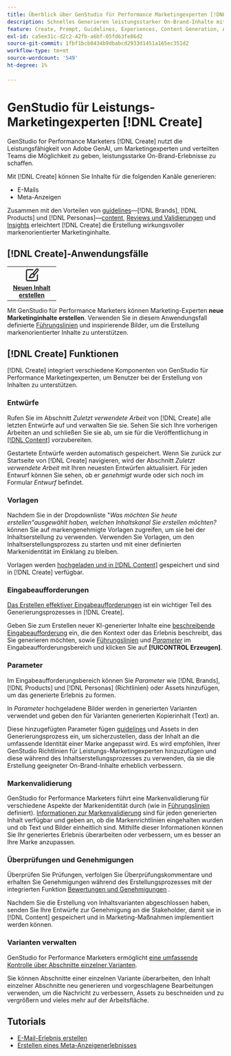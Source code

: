 ```yaml
---
title: Überblick über GenStudio für Performance Marketingexperten [!DNL Create]
description: Schnelles Generieren leistungsstarker On-Brand-Inhalte mit generativer KI im Adobe GenStudio für Performance-Marketingexperten [!DNL Create].
feature: Create, Prompt, Guidelines, Experiences, Content Generation, Approval
exl-id: ca5ee31c-d2c2-42fb-a6bf-05fd63fe86d2
source-git-commit: 1fbf1bcb0434b9dbabcd2933d1451a165ec351d2
workflow-type: tm+mt
source-wordcount: '549'
ht-degree: 1%

---
```


# GenStudio für Leistungs-Marketingexperten [!DNL Create]

GenStudio for Performance Marketers [!DNL Create] nutzt die Leistungsfähigkeit von Adobe GenAI, um Marketingexperten und verteilten Teams die Möglichkeit zu geben, leistungsstarke On-Brand-Erlebnisse zu schaffen.

Mit [!DNL Create] können Sie Inhalte für die folgenden Kanäle generieren:

* E-Mails
* Meta-Anzeigen
<!-- * Social media images and ads
* Display ads -->

Zusammen mit den Vorteilen von [guidelines](/help/user-guide/guidelines/overview.md)—[!DNL Brands], [!DNL Products] und [!DNL Personas]—[content](/help/user-guide/content/overview.md), [Reviews und Validierungen](/help/user-guide/approvals/overview.md) und [Insights](/help/user-guide/insights/overview.md) erleichtert [!DNL Create] die Erstellung wirkungsvoller markenorientierter Marketinginhalte.

## [!DNL Create]-Anwendungsfälle 

<table style="table-layout:fixed">
<tr style="border: 0;">
   <td align="center" valign="top" width="100">
      <a href="/help/tutorials/tutorials.md">
      <img alt="Erstellen neuer Inhalte" src="../../assets/icons/icon-create.svg" width="35">
      </a>
      <div>
         <a href="/help/tutorials/tutorials.md">
         <strong>Neuen Inhalt erstellen</strong>
         </a>
      </div>
   </td>
   <!-- <td align="center" valign="top" width="100">
      <a href="/help/user-guide/content/overview.md">
      <img alt="Re-use existing content" src="../../assets/icons/icon-addContent.svg" width="35">
      </a>
      <div>
         <a href="/help/user-guide/content/overview.md">
         <strong>Re-use existing content</strong>
         </a>
      </div>
   </td>
   <td align="center" valign="top" width="100">
      <a href="../create/generate-variants.md">
      <img alt="Generate variants of approved content" src="../../assets/icons/icon-template.svg" width="35">
      </a>
      <div>
         <a href="../create/generate-variants.md">
         <strong>Generate variants of approved content</strong>
         </a>
      </div>
   </td> -->
</tr>
</table>

Mit GenStudio für Performance Marketers können Marketing-Experten **neue Marketinginhalte erstellen**. Verwenden Sie in diesem Anwendungsfall definierte [Führungslinien](/help/user-guide/guidelines/overview.md) und inspirierende Bilder, um die Erstellung markenorientierter Inhalte zu unterstützen.
<!-- * **Re-use existing content** - In this use case, upload an existing email, ad, or image to GenStudio for Performance Marketers and use the power of Adobe generative AI technology to revise and improve existing content. 
* **Generate variants of approved content** - In this use case, [generate variations of content that is approved by stakeholders](generate-variants.md) and published to [!DNL Content]. -->

## [!DNL Create] Funktionen

[!DNL Create] integriert verschiedene Komponenten von GenStudio für Performance Marketingexperten, um Benutzer bei der Erstellung von Inhalten zu unterstützen.

### Entwürfe

Rufen Sie im Abschnitt _Zuletzt verwendete Arbeit_ von [!DNL Create] alle letzten Entwürfe auf und verwalten Sie sie. Sehen Sie sich Ihre vorherigen Arbeiten an und schließen Sie sie ab, um sie für die Veröffentlichung in [[!DNL Content]](/help/user-guide/content/overview.md) vorzubereiten.

Gestartete Entwürfe werden automatisch gespeichert. Wenn Sie zurück zur Startseite von [!DNL Create] navigieren, wird der Abschnitt _Zuletzt verwendete Arbeit_ mit Ihren neuesten Entwürfen aktualisiert. Für jeden Entwurf können Sie sehen, ob er _genehmigt_ wurde oder sich noch im Formular _Entwurf_ befindet.

### Vorlagen

Nachdem Sie in der Dropdownliste &quot;_Was möchten Sie heute erstellen&quot;ausgewählt haben, welchen Inhaltskanal Sie erstellen möchten?_ können Sie auf markengenehmigte Vorlagen zugreifen, um sie bei der Inhaltserstellung zu verwenden. Verwenden Sie Vorlagen, um den Inhaltserstellungsprozess zu starten und mit einer definierten Markenidentität im Einklang zu bleiben.

Vorlagen werden [ hochgeladen und in  [!DNL Content]](/help/user-guide/content/overview.md) gespeichert und sind in [!DNL Create] verfügbar.

### Eingabeaufforderungen

[Das Erstellen effektiver Eingabeaufforderungen](/help/user-guide/effective-prompts.md) ist ein wichtiger Teil des Generierungsprozesses in [!DNL Create].

Geben Sie zum Erstellen neuer KI-generierter Inhalte eine [beschreibende Eingabeaufforderung](/help/user-guide/effective-prompts.md) ein, die den Kontext oder das Erlebnis beschreibt, das Sie generieren möchten, sowie [Führungslinien](/help/user-guide/guidelines/overview.md) und [_Parameter_](#parameters) im Eingabeaufforderungsbereich und klicken Sie auf **[!UICONTROL Erzeugen]**.

### Parameter

Im Eingabeaufforderungsbereich können Sie _Parameter_ wie [!DNL Brands], [!DNL Products] und [!DNL Personas] (Richtlinien) oder Assets hinzufügen, um das generierte Erlebnis zu formen.

In _Parameter_ hochgeladene Bilder werden in generierten Varianten verwendet und geben den für Varianten generierten Kopierinhalt (Text) an.

Diese hinzugefügten Parameter fügen [guidelines](/help/user-guide/guidelines/overview.md) und Assets in den Generierungsprozess ein, um sicherzustellen, dass der Inhalt an die umfassende Identität einer Marke angepasst wird. Es wird empfohlen, Ihrer GenStudio Richtlinien für Leistungs-Marketingexperten hinzuzufügen und diese während des Inhaltserstellungsprozesses zu verwenden, da sie die Erstellung geeigneter On-Brand-Inhalte erheblich verbessern.

### Markenvalidierung

GenStudio for Performance Marketers führt eine Markenvalidierung für verschiedene Aspekte der Markenidentität durch (wie in [Führungslinien](/help/user-guide/guidelines/overview.md) definiert). [Informationen zur Markenvalidierung](/help/user-guide/guidelines/brand-validation.md) sind für jeden generierten Inhalt verfügbar und geben an, ob die Markenrichtlinien eingehalten wurden und ob Text und Bilder einheitlich sind. Mithilfe dieser Informationen können Sie Ihr generiertes Erlebnis überarbeiten oder verbessern, um es besser an Ihre Marke anzupassen.

### Überprüfungen und Genehmigungen

Überprüfen Sie Prüfungen, verfolgen Sie Überprüfungskommentare und erhalten Sie Genehmigungen während des Erstellungsprozesses mit der integrierten Funktion [Bewertungen und Genehmigungen](/help/user-guide/approvals/overview.md) .

Nachdem Sie die Erstellung von Inhaltsvarianten abgeschlossen haben, senden Sie Ihre Entwürfe zur Genehmigung an die Stakeholder, damit sie in [!DNL Content] gespeichert und in Marketing-Maßnahmen implementiert werden können.

### Varianten verwalten

GenStudio for Performance Marketers ermöglicht [eine umfassende Kontrolle über Abschnitte einzelner Varianten](/help/user-guide/create/manage-variants.md).

Sie können Abschnitte einer einzelnen Variante überarbeiten, den Inhalt einzelner Abschnitte neu generieren und vorgeschlagene Bearbeitungen verwenden, um die Nachricht zu verbessern, Assets zu beschneiden und zu vergrößern und vieles mehr auf der Arbeitsfläche.

## Tutorials

* [E-Mail-Erlebnis erstellen](/help/tutorials/create-email-experience.md)
* [Erstellen eines Meta-Anzeigenerlebnisses](/help/tutorials/create-meta-ad.md)

<!-- ### Anatomy of an email experience

## Prerequisites for using Create -->
